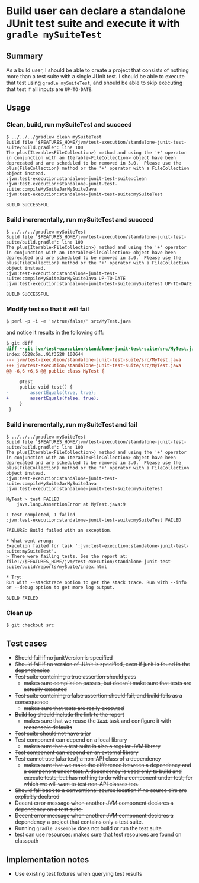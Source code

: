 # Build user can declare a standalone JUnit test suite and execute it with `gradle mySuiteTest`

## Summary

As a build user, I should be able to create a project that consists of nothing more than a test suite with a single JUnit test. I should be able to execute that test using `gradle mySuiteTest`, and should be able to skip executing that test if all inputs are `UP-TO-DATE`.

## Usage

### Clean, build, run mySuiteTest and succeed

    $ ../../../gradlew clean mySuiteTest
    Build file '$FEATURES_HOME/jvm/test-execution/standalone-junit-test-suite/build.gradle': line 100
    The plus(Iterable<FileCollection>) method and using the '+' operator in conjunction with an Iterable<FileCollection> object have been deprecated and are scheduled to be removed in 3.0.  Please use the plus(FileCollection) method or the '+' operator with a FileCollection object instead.
    :jvm:test-execution:standalone-junit-test-suite:clean
    :jvm:test-execution:standalone-junit-test-suite:compileMySuiteJarMySuiteJava
    :jvm:test-execution:standalone-junit-test-suite:mySuiteTest

    BUILD SUCCESSFUL


### Build incrementally, run mySuiteTest and succeed

    $ ../../../gradlew mySuiteTest
    Build file '$FEATURES_HOME/jvm/test-execution/standalone-junit-test-suite/build.gradle': line 100
    The plus(Iterable<FileCollection>) method and using the '+' operator in conjunction with an Iterable<FileCollection> object have been deprecated and are scheduled to be removed in 3.0.  Please use the plus(FileCollection) method or the '+' operator with a FileCollection object instead.
    :jvm:test-execution:standalone-junit-test-suite:compileMySuiteJarMySuiteJava UP-TO-DATE
    :jvm:test-execution:standalone-junit-test-suite:mySuiteTest UP-TO-DATE

    BUILD SUCCESSFUL


### Modify test so that it will fail

    $ perl -p -i -e 's/true/false/' src/MyTest.java

and notice it results in the following diff:

```diff
$ git diff
diff --git jvm/test-execution/standalone-junit-test-suite/src/MyTest.java jvm/test-execution/standalone-junit-test-suite/src/MyTest.java
index 6528c6a..91f3528 100644
--- jvm/test-execution/standalone-junit-test-suite/src/MyTest.java
+++ jvm/test-execution/standalone-junit-test-suite/src/MyTest.java
@@ -6,6 +6,6 @@ public class MyTest {

     @Test
     public void test() {
-        assertEquals(true, true);
+        assertEquals(false, true);
     }
 }
```

### Build incrementally, run mySuiteTest and fail

    $ ../../../gradlew mySuiteTest
    Build file '$FEATURES_HOME/jvm/test-execution/standalone-junit-test-suite/build.gradle': line 100
    The plus(Iterable<FileCollection>) method and using the '+' operator in conjunction with an Iterable<FileCollection> object have been deprecated and are scheduled to be removed in 3.0.  Please use the plus(FileCollection) method or the '+' operator with a FileCollection object instead.
    :jvm:test-execution:standalone-junit-test-suite:compileMySuiteJarMySuiteJava
    :jvm:test-execution:standalone-junit-test-suite:mySuiteTest

    MyTest > test FAILED
        java.lang.AssertionError at MyTest.java:9

    1 test completed, 1 failed
    :jvm:test-execution:standalone-junit-test-suite:mySuiteTest FAILED

    FAILURE: Build failed with an exception.

    * What went wrong:
    Execution failed for task ':jvm:test-execution:standalone-junit-test-suite:mySuiteTest'.
    > There were failing tests. See the report at: file://$FEATURES_HOME/jvm/test-execution/standalone-junit-test-suite/build/reports/mySuite/index.html

    * Try:
    Run with --stacktrace option to get the stack trace. Run with --info or --debug option to get more log output.

    BUILD FAILED


### Clean up

    $ git checkout src

## Test cases

 - ~~Should fail if no junitVersion is specified~~
 - ~~Should fail if no version of JUnit is specified, even if junit is found in the dependencies~~
 - ~~Test suite containing a true assertion should pass~~
   - ~~makes sure compilation passes, but doesn't make sure that tests are actually executed~~
 - ~~Test suite containing a false assertion should fail, and build fails as a consequence~~
   - ~~makes sure that tests are really executed~~
 - ~~Build log should include the link to the report~~
   - ~~makes sure that we reuse the `Test` task and configure it with reasonable defaults~~
 - ~~Test suite should not have a jar~~
 - ~~Test component can depend on a local library~~
   - ~~makes sure that a test suite is also a regular JVM library~~
 - ~~Test component can depend on an external library~~
 - ~~Test cannot use (aka test) a non-API class of a dependency~~
   - ~~makes sure that we make the difference between a dependency and a component under test. A dependency is used only to build and execute tests, but has nothing to do with a component under test, for which we will want to test non-API classes too.~~
 - ~~Should fall back to a conventional source location if no source dirs are explicitly declared~~
 - ~~Decent error message when another JVM component declares a dependency on a test suite.~~
 - ~~Decent error message when another JVM component declares a dependency a project that contains only a test suite.~~
 - Running `gradle assemble` does not build or run the test suite
 - test can use resources: makes sure that test resources are found on classpath


## Implementation notes

 - Use existing test fixtures when querying test results
